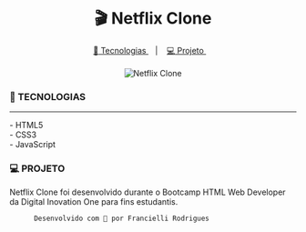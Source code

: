 <h1 align="center">
🎬 Netflix Clone
</h1>
<p align="center">
<a href="#-tecnologias">
<g-emoji class="g-emoji" alias="rocket" fallback-src="https://github.githubassets.com/images/icons/emoji/unicode/1f680.png">🚀</g-emoji>
Tecnologias
</a>
&nbsp;&nbsp;&nbsp;|&nbsp;&nbsp;&nbsp;
<a href="#-projeto">
<g-emoji class="g-emoji" alias="computer" fallback-src="https://github.githubassets.com/images/icons/emoji/unicode/1f4bb.png">💻</g-emoji>
Projeto
</a>
&nbsp;&nbsp;&nbsp;<br><br>


  
<img alt="Netflix Clone" src="https://ik.imagekit.io/atnyozbx9v/ezgif.com-gif-maker__1__iNzYBwXXH.gif">



</a>




### 🚀 TECNOLOGIAS
<hr>
- HTML5 <br>
- CSS3<br>
- JavaScript<br>


### 💻 PROJETO

Netflix Clone foi desenvolvido durante o Bootcamp HTML Web Developer da Digital Inovation One para fins estudantis.

 


          Desenvolvido com 💜 por Francielli Rodrigues
